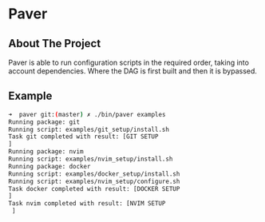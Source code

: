 # Paver

## About The Project
Paver is able to run configuration scripts in the required order, taking into account dependencies. Where the DAG is first built and then it is bypassed.
## Example
```sh
➜  paver git:(master) ✗ ./bin/paver examples 
Running package: git
Running script: examples/git_setup/install.sh
Task git completed with result: [GIT SETUP
]
Running package: nvim
Running script: examples/nvim_setup/install.sh
Running package: docker
Running script: examples/docker_setup/install.sh
Running script: examples/nvim_setup/configure.sh
Task docker completed with result: [DOCKER SETUP
]
Task nvim completed with result: [NVIM SETUP
 ]
 ```